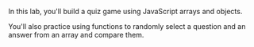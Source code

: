 In this lab, you'll build a quiz game using JavaScript arrays and objects.

You'll also practice using functions to randomly select a question and an answer from an array and compare them.